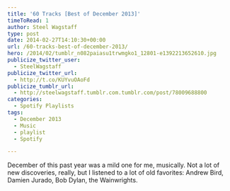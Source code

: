 ```yaml
---
title: '60 Tracks [Best of December 2013]'
timeToRead: 1 
author: Steel Wagstaff
type: post
date: 2014-02-27T14:10:30+00:00
url: /60-tracks-best-of-december-2013/
hero: /2014/02/tumblr_n082paiasu1trwmgko1_12801-e1392213652610.jpg
publicize_twitter_user:
  - SteelWagstaff
publicize_twitter_url:
  - http://t.co/KUYvuOAoFd
publicize_tumblr_url:
  - http://steelwagstaff.tumblr.com.tumblr.com/post/78009688800
categories:
  - Spotify Playlists
tags:
  - December 2013
  - Music
  - playlist
  - Spotify

---
```

December of this past year was a mild one for me, musically. Not a lot of new discoveries, really, but I listened to a lot of old favorites: Andrew Bird, Damien Jurado, Bob Dylan, the Wainwrights.